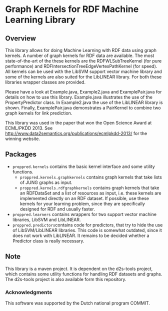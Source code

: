 # Graph Kernels for RDF Machine Learning Library

## Overview
This library allows for doing Machine Learning with RDF data using graph kernels. A number of graph kernels for RDF data are available. 
The most state-of-the-art of the these kernels are the RDFWLSubTreeKernel (for pure performance) and RDFIntersectionTreeEdgeVertexPathKernel (for speed).
All kernels can be used with the LibSVM  support vector machine library and some of the kernels are also suited for the LibLINEAR library. 
For both these libraries wrapper classes are provided.

Please have a look at Example.java, Example2.java and ExamplePair.java for details on how to use this library.
Example.java illustrates the use of the PropertyPredictor class. In Example2.java the use of the LibLINEAR library is shown. 
Finally, ExamplePair.java demonstrates a PairKernel to combine two graph kernels for link prediction.

This library was used in the paper that won the Open Science Award at ECML/PKDD 2013. See  http://www.data2semantics.org/publications/ecmlpkdd-2013/ for the winning website.

## Packages 
- `proppred.kernels` contains the basic kernel interface and some utility functions.
  - `proppred.kernels.graphkernels` contains graph kernels that take lists of JUNG graphs as input.
  - `proppred.kernels.rdfgraphkernels` contains graph kernels that take an RDFDataSet and a list of resources as input, i.e. these kernels are implemented directly on an RDF dataset. If possible, use these kernels for your learning problem, since they are specifically designed for RDF and usually faster.
- `proppred.learners` contains wrappers for two support vector machine libraries, LibSVM and LibLINEAR.
- `proppred.predictors`contains code for predictors, that try to hide the use of LibSVM/LibLINEAR libraries. This code is somewhat outdated, since it does not work with LibLINEAR. It remains to be decided whether a Predictor class is really necessary.


## Note
This library is a maven project. It is dependent on the d2s-tools project, which contains some utility functions for handling RDF datasets and graphs. The d2s-tools project is also available form this repository.


### Acknowledgments
This software was supported by the Dutch national program COMMIT.
